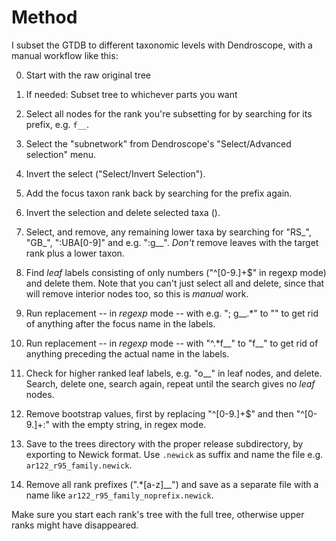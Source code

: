 # Method

I subset the GTDB to different taxonomic levels with Dendroscope, with a manual
workflow like this:

0. Start with the raw original tree

1. If needed: Subset tree to whichever parts you want

2. Select all nodes for the rank you're subsetting for by searching for its
   prefix, e.g. `f__`.

3. Select the "subnetwork" from Dendroscope's "Select/Advanced selection" menu.

4. Invert the select ("Select/Invert Selection").

5. Add the focus taxon rank back by searching for the prefix again.

6. Invert the selection and delete selected taxa (<ctrl><backspace>).

7. Select, and remove, any remaining lower taxa by searching for "RS_", "GB_",
   ":UBA[0-9]" and e.g. ":g__". *Don't* remove leaves with the target rank plus
   a lower taxon.

8. Find *leaf* labels consisting of only numbers ("^[0-9.]+$" in regexp mode) and
   delete them. Note that you can't just select all and delete, since that will
   remove interior nodes too, so this is *manual* work.

9. Run replacement -- in *regexp* mode -- with e.g. "; g__.*" to "" to get rid
   of anything after the focus name in the labels.

10. Run replacement -- in *regexp* mode -- with "^.*f__" to "f__" to get
    rid of anything preceding the actual name in the labels.

11. Check for higher ranked leaf labels, e.g. "o__" in leaf nodes, and delete.
    Search, delete one, search again, repeat until the search gives no *leaf*
    nodes.

12. Remove bootstrap values, first by replacing "^[0-9.]+$" and then
    "^[0-9.]+:" with the empty string, in regex mode.

13. Save to the trees directory with the proper release subdirectory, by
    exporting to Newick format. Use `.newick` as suffix and name the file e.g.
    `ar122_r95_family.newick`.

14. Remove all rank prefixes (".*[a-z]__") and save as a separate file with a
    name like `ar122_r95_family_noprefix.newick`.

Make sure you start each rank's tree with the full tree, otherwise upper ranks
might have disappeared.
